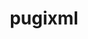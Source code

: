 ---
title: "pugixml"
layout: cache
categories: [package, develop]
meta: {"compilers": ["gcc@11.1.0", "gcc@11.4.0", "gcc@9.4.0", "msvc@19.39.33523"], "num_specs": 18, "num_specs_by_stack": {"data-vis-sdk": 5, "e4s": 6, "e4s-neoverse_v1": 2, "e4s-power": 1, "e4s-rocm-external": 3, "root": 18, "windows-vis": 4}, "oss": ["ubuntu20.04", "ubuntu22.04", "windows10.0.20348"], "platforms": ["linux", "windows"], "stacks": ["data-vis-sdk", "e4s", "e4s-neoverse_v1", "e4s-power", "e4s-rocm-external", "root", "windows-vis"], "targets": ["neoverse_v1", "ppc64le", "x86_64", "x86_64_v3"], "versions": ["1.14"]}
spec_details: [{"compiler": "msvc@19.39.33523", "hash": "5k6qqg3n2z74jynnkoh5bhvjl7tztnav", "os": "windows10.0.20348", "platform": "windows", "size": "-", "stacks": ["root", "windows-vis"], "target": "x86_64", "variants": ["build_system=cmake", "build_type=Release", "generator=ninja", "~ipo", "+pic", "+shared"], "versions": ["1.14"]}, {"compiler": "msvc@19.39.33523", "hash": "766axdv3rdlqwiy5psvhytqz2iimi23p", "os": "windows10.0.20348", "platform": "windows", "size": "-", "stacks": ["root", "windows-vis"], "target": "x86_64", "variants": ["build_system=cmake", "build_type=Release", "generator=ninja", "~ipo", "+pic", "+shared"], "versions": ["1.14"]}, {"compiler": "gcc@11.4.0", "hash": "bkkwxc6jffhxbnhzoshfiszdvpzjs257", "os": "ubuntu22.04", "platform": "linux", "size": "-", "stacks": ["e4s", "e4s-rocm-external", "root"], "target": "x86_64_v3", "variants": ["build_system=cmake", "build_type=Release", "generator=make", "~ipo", "+pic", "+shared"], "versions": ["1.14"]}, {"compiler": "gcc@11.1.0", "hash": "dkubwjt3udzdluuyyfj6bk2imubodx4w", "os": "ubuntu20.04", "platform": "linux", "size": "-", "stacks": ["data-vis-sdk", "root"], "target": "x86_64_v3", "variants": ["build_system=cmake", "build_type=Release", "generator=make", "~ipo", "+pic", "+shared"], "versions": ["1.14"]}, {"compiler": "gcc@11.1.0", "hash": "es574c6p54tejmihewoskqg3xuze26js", "os": "ubuntu20.04", "platform": "linux", "size": "-", "stacks": ["data-vis-sdk", "root"], "target": "x86_64_v3", "variants": ["build_system=cmake", "build_type=Release", "generator=make", "~ipo", "+pic", "+shared"], "versions": ["1.14"]}, {"compiler": "gcc@11.1.0", "hash": "fa7hg32i7aayenuq2kkc6p6sbjkwnwem", "os": "ubuntu20.04", "platform": "linux", "size": "-", "stacks": ["data-vis-sdk", "root"], "target": "x86_64_v3", "variants": ["build_system=cmake", "build_type=Release", "generator=make", "~ipo", "+pic", "+shared"], "versions": ["1.14"]}, {"compiler": "gcc@11.1.0", "hash": "fxodtwktzgthzfkkddvm3k4vkfvoqxd2", "os": "ubuntu20.04", "platform": "linux", "size": "-", "stacks": ["data-vis-sdk", "root"], "target": "x86_64_v3", "variants": ["build_system=cmake", "build_type=Release", "generator=make", "~ipo", "+pic", "+shared"], "versions": ["1.14"]}, {"compiler": "gcc@11.4.0", "hash": "hnxk5htqslxmvk5jxbrcqjgs56avcayg", "os": "ubuntu22.04", "platform": "linux", "size": "-", "stacks": ["e4s", "root"], "target": "x86_64_v3", "variants": ["build_system=cmake", "build_type=Release", "generator=make", "~ipo", "+pic", "+shared"], "versions": ["1.14"]}, {"compiler": "gcc@11.1.0", "hash": "ifjrnkzwabyzak4ymaqpxmtfzijqcxsp", "os": "ubuntu20.04", "platform": "linux", "size": "-", "stacks": ["data-vis-sdk", "root"], "target": "x86_64_v3", "variants": ["build_system=cmake", "build_type=Release", "generator=make", "~ipo", "+pic", "+shared"], "versions": ["1.14"]}, {"compiler": "gcc@11.4.0", "hash": "ipey3vj4fd4fhuala6p6kqeyisbx4y3a", "os": "ubuntu22.04", "platform": "linux", "size": "-", "stacks": ["e4s", "e4s-rocm-external", "root"], "target": "x86_64_v3", "variants": ["build_system=cmake", "build_type=Release", "generator=make", "~ipo", "+pic", "+shared"], "versions": ["1.14"]}, {"compiler": "gcc@9.4.0", "hash": "jbx274ryjnhjzo225m75zdkt6coem5r3", "os": "ubuntu20.04", "platform": "linux", "size": "-", "stacks": ["e4s-power", "root"], "target": "ppc64le", "variants": ["build_system=cmake", "build_type=Release", "generator=make", "~ipo", "+pic", "+shared"], "versions": ["1.14"]}, {"compiler": "gcc@11.4.0", "hash": "jtvb2dcsy7o363qmluyckxvlb5t67msz", "os": "ubuntu22.04", "platform": "linux", "size": "-", "stacks": ["e4s", "root"], "target": "x86_64_v3", "variants": ["build_system=cmake", "build_type=Release", "generator=make", "~ipo", "+pic", "+shared"], "versions": ["1.14"]}, {"compiler": "gcc@11.4.0", "hash": "mjeylzadrvgpnetht7djhq2t4sl2diqx", "os": "ubuntu22.04", "platform": "linux", "size": "-", "stacks": ["e4s", "e4s-rocm-external", "root"], "target": "x86_64_v3", "variants": ["build_system=cmake", "build_type=Release", "generator=make", "~ipo", "+pic", "+shared"], "versions": ["1.14"]}, {"compiler": "msvc@19.39.33523", "hash": "tyhpkay64rmdvenfscpvj7st24nggo3y", "os": "windows10.0.20348", "platform": "windows", "size": "-", "stacks": ["root", "windows-vis"], "target": "x86_64", "variants": ["build_system=cmake", "build_type=Release", "generator=ninja", "~ipo", "+pic", "+shared"], "versions": ["1.14"]}, {"compiler": "gcc@11.4.0", "hash": "tzzvahrcpkhubb3l3bfbsfaubji2yi33", "os": "ubuntu22.04", "platform": "linux", "size": "-", "stacks": ["e4s-neoverse_v1", "root"], "target": "neoverse_v1", "variants": ["build_system=cmake", "build_type=Release", "generator=make", "~ipo", "+pic", "+shared"], "versions": ["1.14"]}, {"compiler": "msvc@19.39.33523", "hash": "v35jpq6cg4wplo65fu7qpbcks5lte5gg", "os": "windows10.0.20348", "platform": "windows", "size": "-", "stacks": ["root", "windows-vis"], "target": "x86_64", "variants": ["build_system=cmake", "build_type=Release", "generator=ninja", "~ipo", "+pic", "+shared"], "versions": ["1.14"]}, {"compiler": "gcc@11.4.0", "hash": "vfbgfk7kddgh57uqcro6ebhiybxun6of", "os": "ubuntu22.04", "platform": "linux", "size": "-", "stacks": ["e4s", "root"], "target": "x86_64_v3", "variants": ["build_system=cmake", "build_type=Release", "generator=make", "~ipo", "+pic", "+shared"], "versions": ["1.14"]}, {"compiler": "gcc@11.4.0", "hash": "wyirs3mmbg5m6jlrboxmc6a4xhrtacxl", "os": "ubuntu22.04", "platform": "linux", "size": "-", "stacks": ["e4s-neoverse_v1", "root"], "target": "neoverse_v1", "variants": ["build_system=cmake", "build_type=Release", "generator=make", "~ipo", "+pic", "+shared"], "versions": ["1.14"]}]
---